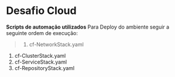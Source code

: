 # Desafio Cloud
**Scripts de automação utilizados**
Para Deploy do ambiente seguir a seguinte ordem de execução:
> 1.  cf-NetworkStack.yaml
1. cf-ClusterStack.yaml
1. cf-ServiceStack.yaml
1. cf-RepositoryStack.yaml